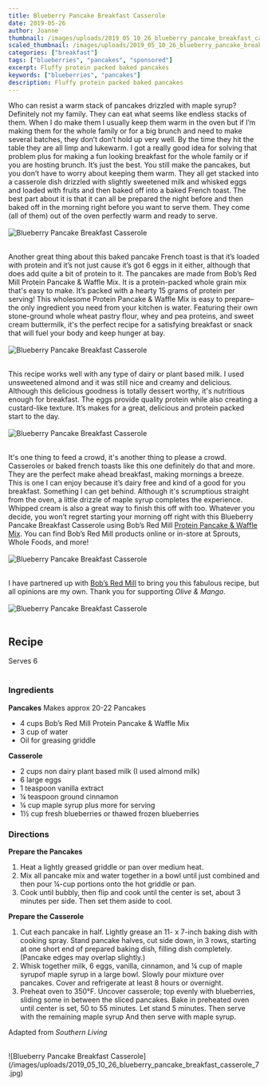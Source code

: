 ```yaml
---
title: Blueberry Pancake Breakfast Casserole
date: 2019-05-26
author: Joanne
thumbnail: /images/uploads/2019_05_10_26_blueberry_pancake_breakfast_casserole_1.jpg
scaled_thumbnail: /images/uploads/2019_05_10_26_blueberry_pancake_breakfast_casserole_0.jpg
categories: ["breakfast"]
tags: ["blueberries", "pancakes", "sponsored"]
excerpt: Fluffy protein packed baked pancakes
keywords: ["blueberries", "pancakes"]
description: Fluffy protein packed baked pancakes
---
```


Who can resist a warm stack of pancakes drizzled with maple syrup? Definitely not my family. They can eat what seems like endless stacks of them. When I do make them I usually keep them warm in the oven but if I’m making them for the whole family or for a big brunch and need to make several batches, they don’t don’t hold up very well. By the time they hit the table they are all limp and lukewarm. I got a really good idea for solving that problem plus for making a fun looking breakfast for the whole family or if you are hosting brunch. It’s just the best. You still make the pancakes, but you don’t have to worry about keeping them warm. They all get stacked into a casserole dish drizzled with slightly sweetened milk and whisked eggs and loaded with fruits and then baked off into a baked French toast. The best part about it is that it can all be prepared the night before and then baked off in the morning right before you want to serve them. They come (all of them) out of the oven perfectly warm and ready to serve.
</br>
</br>
![Blueberry Pancake Breakfast Casserole](/images/uploads/2019_05_10_26_blueberry_pancake_breakfast_casserole_2.jpg)
</br>
</br>

Another great thing about this baked pancake French toast is that it’s loaded with protein and it’s not just cause it’s got 6 eggs in it either, although that does add quite a bit of protein to it. The pancakes are made from Bob’s Red Mill Protein Pancake & Waffle Mix. It is a protein-packed whole grain mix that's easy to make. It’s packed with a hearty 15 grams of protein per serving! This wholesome Protein Pancake & Waffle Mix is easy to prepare–the only ingredient you need from your kitchen is water. Featuring their own stone-ground whole wheat pastry flour, whey and pea proteins, and sweet cream buttermilk, it's the perfect recipe for a satisfying breakfast or snack that will fuel your body and keep hunger at bay. 
</br>
</br>
![Blueberry Pancake Breakfast Casserole](/images/uploads/2019_05_10_26_blueberry_pancake_breakfast_casserole_3.jpg)
</br>
</br>


This recipe works well with any type of dairy or plant based milk. I used unsweetened almond and it was still nice and creamy and delicious. Although this delicious goodness is totally dessert worthy, it's nutritious enough for breakfast.  The eggs provide quality protein while also creating a custard-like texture. It’s makes for a great, delicious and protein packed start to the day.
</br>
</br>
![Blueberry Pancake Breakfast Casserole](/images/uploads/2019_05_10_26_blueberry_pancake_breakfast_casserole_4.jpg)
</br>
</br>

It's one thing to feed a crowd, it's another thing to please a crowd. Casseroles or baked french toasts like this one definitely do that and more. They are the perfect make ahead breakfast, making mornings a breeze. This is one I can enjoy because it’s dairy free and kind of a good for you breakfast. Something I can get behind. Although it's scrumptious straight from the oven, a little drizzle of maple syrup completes the experience. Whipped cream is also a great way to finish this off with too. Whatever you decide, you won’t regret starting  your morning off right with this Blueberry Pancake Breakfast Casserole using Bob’s Red Mill <span class="highlight"><a rel="nofollow" href="https://www.bobsredmill.com/protein-pancake-mix.html">Protein Pancake & Waffle Mix</a></span>. You can find Bob’s Red Mill products online or in-store at Sprouts, Whole Foods, and more!
</br>
</br>
![Blueberry Pancake Breakfast Casserole](/images/uploads/2019_05_10_26_blueberry_pancake_breakfast_casserole_5.jpg)
</br>
</br>

I have partnered up with <span class="highlight"><a rel="nofollow" href="https://www.bobsredmill.com/?utm_source=TheOliveAndMango&utm_medium=influencer&utm_campaign=bobsredmill">Bob’s Red Mill</a></span> to bring you this fabulous recipe, but all opinions are my own. Thank you for supporting _Olive & Mango_.
</br>
</br>
![Blueberry Pancake Breakfast Casserole](/images/uploads/2019_05_10_26_blueberry_pancake_breakfast_casserole_6.jpg)
</br>
</br>

## Recipe
Serves 6
</br>
</br>

### Ingredients

__Pancakes__
Makes approx 20-22 Pancakes 

* 4 cups Bob’s Red Mill Protein Pancake & Waffle Mix 
* 3 cup of water 
* Oil for greasing griddle 

__Casserole__

* 2 cups non dairy plant based milk (I used almond milk) 
* 6 large eggs 
* 1 teaspoon vanilla extract 
* &frac14; teaspoon ground cinnamon 
* &frac14; cup maple syrup plus more for serving  
* 1&frac12; cup fresh blueberries or thawed frozen blueberries 

### Directions

__Prepare the Pancakes__

1. Heat a lightly greased griddle or pan over medium heat. 
2. Mix all pancake mix and water together in a bowl until just combined and then pour &frac14;-cup portions onto the hot griddle or pan. 
3. Cook until bubbly, then flip and cook until the center is set, about 3 minutes per side. Then set them aside to cool. 

__Prepare the Casserole__

1. Cut each pancake in half. Lightly grease an 11- x 7-inch baking dish with cooking spray. Stand pancake halves, cut side down, in 3 rows, starting at one short end of prepared baking dish, filling dish completely. (Pancake edges may overlap slightly.)
2. Whisk together milk, 6 eggs, vanilla, cinnamon, and &frac14; cup of maple syrupof maple syrup in a large bowl. Slowly pour mixture over pancakes. Cover and refrigerate at least 8 hours or overnight.
3. Preheat oven to 350°F. Uncover casserole; top evenly with blueberries, sliding some in between the sliced pancakes.  Bake in preheated oven until center is set, 50 to 55 minutes. Let stand 5 minutes. Then serve with the remaining maple syrup  And then serve with maple syrup. 

Adapted from _Southern Living_ 

</br>
![Blueberry Pancake Breakfast Casserole](/images/uploads/2019_05_10_26_blueberry_pancake_breakfast_casserole_7.jpg)
